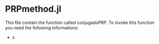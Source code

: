 # PRPmethod.jl
This file contain the function called conjugadoPRP. To invoke this function you need the following informations:

- x

